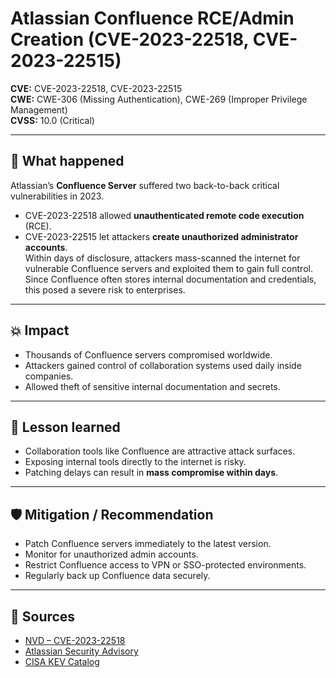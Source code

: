 # Atlassian Confluence RCE/Admin Creation (CVE-2023-22518, CVE-2023-22515)

**CVE:** CVE-2023-22518, CVE-2023-22515  
**CWE:** CWE-306 (Missing Authentication), CWE-269 (Improper Privilege Management)  
**CVSS:** 10.0 (Critical)  

---

## 📝 What happened
Atlassian’s **Confluence Server** suffered two back-to-back critical vulnerabilities in 2023.  
- CVE-2023-22518 allowed **unauthenticated remote code execution** (RCE).  
- CVE-2023-22515 let attackers **create unauthorized administrator accounts**.  
Within days of disclosure, attackers mass-scanned the internet for vulnerable Confluence servers and exploited them to gain full control.  
Since Confluence often stores internal documentation and credentials, this posed a severe risk to enterprises.  

---

## 💥 Impact
- Thousands of Confluence servers compromised worldwide.  
- Attackers gained control of collaboration systems used daily inside companies.  
- Allowed theft of sensitive internal documentation and secrets.  

---

## 🔑 Lesson learned
- Collaboration tools like Confluence are attractive attack surfaces.  
- Exposing internal tools directly to the internet is risky.  
- Patching delays can result in **mass compromise within days**.  

---

## 🛡️ Mitigation / Recommendation
- Patch Confluence servers immediately to the latest version.  
- Monitor for unauthorized admin accounts.  
- Restrict Confluence access to VPN or SSO-protected environments.  
- Regularly back up Confluence data securely.  

---

## 🔗 Sources
- [NVD – CVE-2023-22518](https://nvd.nist.gov/vuln/detail/CVE-2023-22518)  
- [Atlassian Security Advisory](https://confluence.atlassian.com/security)  
- [CISA KEV Catalog](https://www.cisa.gov/known-exploited-vulnerabilities-catalog)  
